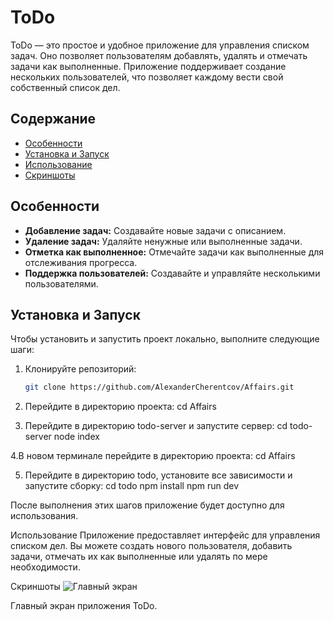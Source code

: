# ToDo

ToDo — это простое и удобное приложение для управления списком задач. Оно позволяет пользователям добавлять, удалять и отмечать задачи как выполненные. Приложение поддерживает создание нескольких пользователей, что позволяет каждому вести свой собственный список дел.

## Содержание
- [Особенности](#особенности)
- [Установка и Запуск](#установка-и-запуск)
- [Использование](#использование)
- [Скриншоты](#скриншоты)

## Особенности

- **Добавление задач:** Создавайте новые задачи с описанием.
- **Удаление задач:** Удаляйте ненужные или выполненные задачи.
- **Отметка как выполненное:** Отмечайте задачи как выполненные для отслеживания прогресса.
- **Поддержка пользователей:** Создавайте и управляйте несколькими пользователями.

## Установка и Запуск

Чтобы установить и запустить проект локально, выполните следующие шаги:

1. Клонируйте репозиторий:
   ```bash
   git clone https://github.com/AlexanderCherentcov/Affairs.git

2. Перейдите в директорию проекта:
cd Affairs

3. Перейдите в директорию todo-server и запустите сервер:
cd todo-server
node index

4.В новом терминале перейдите в директорию проекта:
cd Affairs

5. Перейдите в директорию todo, установите все зависимости и запустите сборку:
cd todo
npm install
npm run dev

После выполнения этих шагов приложение будет доступно для использования.

Использование
Приложение предоставляет интерфейс для управления списком дел. Вы можете создать нового пользователя, добавить задачи, отмечать их как выполненные или удалять по мере необходимости.

Скриншоты
![Главный экран](./screenshots/ToDo.jpg)

Главный экран приложения ToDo.
